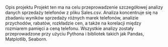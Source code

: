 Opis projektu
Projekt ten ma na celu przeprowadzenie szczegółowej analizy danych sprzedaży telefonów z pliku Sales.csv. Analiza koncentruje się na zbadaniu wyników sprzedaży różnych marek telefonów, analizie przychodów, rabatów, rozkładzie cen, a także na korelacji między rozmiarem pamięci a ceną telefonu. Wszystkie analizy zostały przeprowadzone przy użyciu Pythona i bibliotek takich jak Pandas, Matplotlib, Seaborn.
